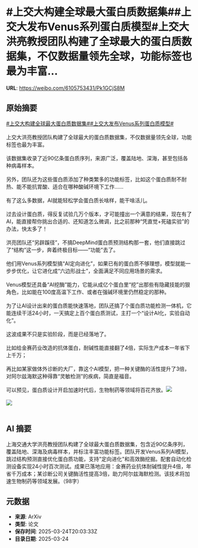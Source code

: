 # #上交大构建全球最大蛋白质数据集##上交大发布Venus系列蛋白质模型#上交大洪亮教授团队构建了全球最大的蛋白质数据集，不仅数据量领先全球，功能标签也最为丰富...

**URL**: https://weibo.com/6105753431/Pk1GCjS8M

## 原始摘要

<a href="https://m.weibo.cn/search?containerid=231522type%3D1%26t%3D10%26q%3D%23%E4%B8%8A%E4%BA%A4%E5%A4%A7%E6%9E%84%E5%BB%BA%E5%85%A8%E7%90%83%E6%9C%80%E5%A4%A7%E8%9B%8B%E7%99%BD%E8%B4%A8%E6%95%B0%E6%8D%AE%E9%9B%86%23&amp;extparam=%23%E4%B8%8A%E4%BA%A4%E5%A4%A7%E6%9E%84%E5%BB%BA%E5%85%A8%E7%90%83%E6%9C%80%E5%A4%A7%E8%9B%8B%E7%99%BD%E8%B4%A8%E6%95%B0%E6%8D%AE%E9%9B%86%23" data-hide=""><span class="surl-text">#上交大构建全球最大蛋白质数据集#</span></a><a href="https://m.weibo.cn/search?containerid=231522type%3D1%26t%3D10%26q%3D%23%E4%B8%8A%E4%BA%A4%E5%A4%A7%E5%8F%91%E5%B8%83Venus%E7%B3%BB%E5%88%97%E8%9B%8B%E7%99%BD%E8%B4%A8%E6%A8%A1%E5%9E%8B%23&amp;extparam=%23%E4%B8%8A%E4%BA%A4%E5%A4%A7%E5%8F%91%E5%B8%83Venus%E7%B3%BB%E5%88%97%E8%9B%8B%E7%99%BD%E8%B4%A8%E6%A8%A1%E5%9E%8B%23" data-hide=""><span class="surl-text">#上交大发布Venus系列蛋白质模型#</span></a><br><br>上交大洪亮教授团队构建了全球最大的蛋白质数据集，不仅数据量领先全球，功能标签也最为丰富。<br><br>该数据集收录了近90亿条蛋白质序列，来源广泛，覆盖陆地、深海，甚至包括各种病毒样本。<br><br>另外，团队还为这些蛋白质添加了种类繁多的功能标签，比如这个蛋白质耐不耐热、能不能抗胃酸、适合在哪种酸碱环境下工作……<br><br>有了这么多数据，AI就能轻松学会蛋白质长啥样，能干啥活儿。<br><br>过去设计蛋白质，得反复试验几万个版本，才可能撞出一个满意的结果，现在有了AI，能直接帮你挑出合适的、还知道怎么微调，比之前那种“凭直觉+死磕实验”的办法，快太多了！<br><br>洪亮团队还“另辟蹊径”，不搞DeepMind蛋白质预测结构那一套，他们直接跳过了“结构”这一步，奔着终极目标——“功能”去了。<br><br>他们用Venus系列模型搞“AI定向进化”，如果已有的蛋白质不够理想，模型就能一步步优化，让它进化成“六边形战士”，全面满足不同应用场景的需求。<br><br>Venus模型还具备“AI挖酶”能力，它能从成亿个蛋白里“挖”出那些有隐藏技能的狠角色，比如能在100度高温下工作、或者在强碱环境里仍然稳定的那种。<br><br>为了让AI设计出来的蛋白质能快速落地，团队还搞了个蛋白质功能检测一体机，它能连续干活24小时，一天搞定上百个蛋白质测试，主打一个“设计AI化，实验自动化”。<br><br>这波成果不只是实验阶段，而是已经落地了。<br><br>比如给金赛药业改造的抗体蛋白，耐碱性能直接翻了4倍，实际生产成本一年省下上千万；<br><br>再比如某家做体外诊断的大厂，靠这个AI模型，把一种关键酶的活性提升了3倍，对阿尔兹海默这种得靠“灵敏检测”的疾病，简直是福音。<br><br>可以预见，蛋白质设计开启加速时代后，生物制药等领域将百花齐放。<img style="" src="https://tvax4.sinaimg.cn/large/006Fd7o3gy1hzs1sbk05cj30u00k54gk.jpg" referrerpolicy="no-referrer"><br><br><img style="" src="https://tvax4.sinaimg.cn/large/006Fd7o3gy1hzs1sd3azcj30u00mih10.jpg" referrerpolicy="no-referrer"><br><br>

## AI 摘要

上海交通大学洪亮教授团队构建了全球最大蛋白质数据集，包含近90亿条序列，覆盖陆地、深海及病毒样本，并标注丰富功能标签。团队开发Venus系列AI模型，跳过结构预测直接优化蛋白质功能，支持"定向进化"和高效酶挖掘。配套自动化检测设备实现24小时百次测试。成果已落地应用：金赛药业抗体耐碱性提升4倍，年省千万成本；某诊断公司关键酶活性提高3倍，助力阿尔兹海默检测。该技术将加速生物制药等领域发展。（98字）

## 元数据

- **来源**: ArXiv
- **类型**: 论文
- **保存时间**: 2025-03-24T20:03:33Z
- **目录日期**: 2025-03-24
